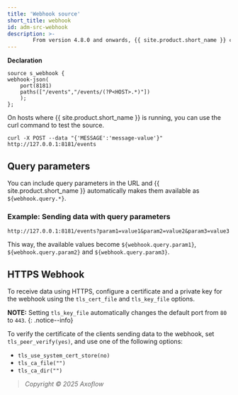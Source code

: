 ```yaml
---
title: 'Webhook source'
short_title: webhook
id: adm-src-webhook
description: >-
        From version 4.8.0 and onwards, {{ site.product.short_name }} can collect logs through a webhook using the `webhook()` and `webhook-json()` sources. The webhook-json() source automatically parses the payload using the `json-parser()`.
---
```


**Declaration**

```config
source s_webhook {
webhook-json(
    port(8181)
    paths(["/events","/events/(?P<HOST>.*)"])
    );
};
```

On hosts where {{ site.product.short_name }} is running, you can use the curl command to test the source.

```config
curl -X POST --data "{'MESSAGE':'message-value'}" http://127.0.0.1:8181/events
```

## Query parameters

You can include query parameters in the URL and {{ site.product.short_name }} automatically makes them available as `${webhook.query.*}`.

### Example: Sending data with query parameters

```config
http://127.0.0.1:8181/events?param1=value1&param2=value2&param3=value3
```

This way, the available values become `${webhook.query.param1}`, `${webhook.query.param2}` and `${webhook.query.param3}`.

## HTTPS Webhook

To receive data using HTTPS, configure a certificate and a private key for the webhook using the `tls_cert_file` and `tls_key_file` options.

**NOTE:** Setting `tls_key_file` automatically changes the default port from `80` to `443`.
{: .notice--info}

To verify the certificate of the clients sending data to the webhook, set `tls_peer_verify(yes)`, and use one of the following options:
* `tls_use_system_cert_store(no)`
* `tls_ca_file("")`
* `tls_ca_dir("")`

> *Copyright © 2025 Axoflow*